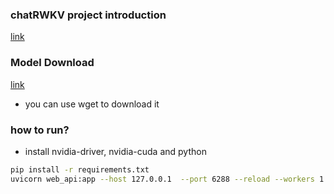 ### chatRWKV project introduction
[link](https://github.com/BlinkDL/ChatRWKV)


### Model Download
[link](https://huggingface.co/BlinkDL/rwkv-4-novel/tree/main)
- you can use wget to download it

### how to run?
- install nvidia-driver, nvidia-cuda and python
```bash
pip install -r requirements.txt
uvicorn web_api:app --host 127.0.0.1  --port 6288 --reload --workers 1
```